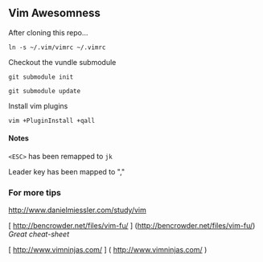 ## Vim Awesomness

After cloning this repo...

    ln -s ~/.vim/vimrc ~/.vimrc
	
Checkout the vundle submodule

    git submodule init
    
    git submodule update
   
Install vim plugins
   
    vim +PluginInstall +qall



#### Notes

`<ESC>` has been remapped to `jk`

Leader key has been mapped to ","



### For more tips

[ http://www.danielmiessler.com/study/vim ]( http://www.danielmiessler.com/study/vim )

[ http://bencrowder.net/files/vim-fu/ ] (http://bencrowder.net/files/vim-fu/) _Great cheat-sheet_

[ http://www.vimninjas.com/ ] ( http://www.vimninjas.com/ )

